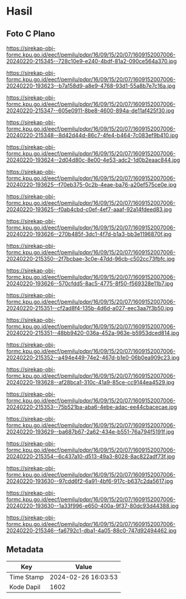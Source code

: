 # Hasil

## Foto C Plano

https://sirekap-obj-formc.kpu.go.id/eecf/pemilu/pdpr/16/09/15/20/07/1609152007006-20240220-215345--728c10e9-e240-4bdf-81a2-090ce564a370.jpg

https://sirekap-obj-formc.kpu.go.id/eecf/pemilu/pdpr/16/09/15/20/07/1609152007006-20240220-193623--b7a158d9-a8e9-4768-93d1-55a8b7e7c16a.jpg

https://sirekap-obj-formc.kpu.go.id/eecf/pemilu/pdpr/16/09/15/20/07/1609152007006-20240220-215347--605e0911-8be8-4600-894a-de11af425f30.jpg

https://sirekap-obj-formc.kpu.go.id/eecf/pemilu/pdpr/16/09/15/20/07/1609152007006-20240220-215348--8d42d44d-86c7-4fe4-b464-7c083ef9b410.jpg

https://sirekap-obj-formc.kpu.go.id/eecf/pemilu/pdpr/16/09/15/20/07/1609152007006-20240220-193624--2d04d80c-8e00-4e53-adc2-1d0b2eaac844.jpg

https://sirekap-obj-formc.kpu.go.id/eecf/pemilu/pdpr/16/09/15/20/07/1609152007006-20240220-193625--f70eb375-0c2b-4eae-ba76-a20ef575ce0e.jpg

https://sirekap-obj-formc.kpu.go.id/eecf/pemilu/pdpr/16/09/15/20/07/1609152007006-20240220-193625--f0ab4cbd-c0ef-4ef7-aaaf-92a14fdeed83.jpg

https://sirekap-obj-formc.kpu.go.id/eecf/pemilu/pdpr/16/09/15/20/07/1609152007006-20240220-193626--270b485f-3dc1-4f7d-b1a3-bb3e1196870f.jpg

https://sirekap-obj-formc.kpu.go.id/eecf/pemilu/pdpr/16/09/15/20/07/1609152007006-20240220-215350--2f7bcbae-3c0e-47dd-96cb-c502cc73fbfc.jpg

https://sirekap-obj-formc.kpu.go.id/eecf/pemilu/pdpr/16/09/15/20/07/1609152007006-20240220-193626--570cfdd5-8ac5-4775-8f50-f569328e11b7.jpg

https://sirekap-obj-formc.kpu.go.id/eecf/pemilu/pdpr/16/09/15/20/07/1609152007006-20240220-215351--cf2ad8f4-135b-4d6d-a027-eec3aa7f3b50.jpg

https://sirekap-obj-formc.kpu.go.id/eecf/pemilu/pdpr/16/09/15/20/07/1609152007006-20240220-215351--48bb9420-036a-452a-963e-b5953dced814.jpg

https://sirekap-obj-formc.kpu.go.id/eecf/pemilu/pdpr/16/09/15/20/07/1609152007006-20240220-215352--a494e449-74e2-467d-b1e0-06b0ea909c23.jpg

https://sirekap-obj-formc.kpu.go.id/eecf/pemilu/pdpr/16/09/15/20/07/1609152007006-20240220-193628--af28bca1-310c-41a9-85ce-cc9144ea4529.jpg

https://sirekap-obj-formc.kpu.go.id/eecf/pemilu/pdpr/16/09/15/20/07/1609152007006-20240220-215353--75b521ba-aba6-4ebe-adac-ee44cbacecae.jpg

https://sirekap-obj-formc.kpu.go.id/eecf/pemilu/pdpr/16/09/15/20/07/1609152007006-20240220-193629--ba687b67-2a62-434e-b551-76a794f5191f.jpg

https://sirekap-obj-formc.kpu.go.id/eecf/pemilu/pdpr/16/09/15/20/07/1609152007006-20240220-215354--6c437a10-d513-49a3-8028-8ac822adf73f.jpg

https://sirekap-obj-formc.kpu.go.id/eecf/pemilu/pdpr/16/09/15/20/07/1609152007006-20240220-193630--97cdd6f2-6a91-4bf6-917c-b637c2da5617.jpg

https://sirekap-obj-formc.kpu.go.id/eecf/pemilu/pdpr/16/09/15/20/07/1609152007006-20240220-193630--1a33f996-e650-400a-9f37-80dc93d44388.jpg

https://sirekap-obj-formc.kpu.go.id/eecf/pemilu/pdpr/16/09/15/20/07/1609152007006-20240220-215346--fa6792c1-dba1-4a05-88c0-747d92494462.jpg


## Metadata

| Key        | Value               |
| ---------- | ------------------- |
| Time Stamp | 2024-02-26 16:03:53 |
| Kode Dapil | 1602                |




